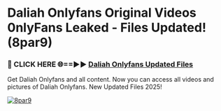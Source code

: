 # Daliah Onlyfans Original Videos 0nlyFans Leaked - Files Updated! (8par9)

<h3>🔴 CLICK HERE 🌐==►► <a href="https://tinyurl.com/ehrbuxhb" rel="nofollow">Daliah Onlyfans Updated Files</a></h3>

Get Daliah Onlyfans and all content. Now you can access all videos and pictures of Daliah Onlyfans. New Updated Files 2025!

[![8par9](https://i.imgur.com/lVYEuWS.gif)](https://tinyurl.com/ehrbuxhb)

